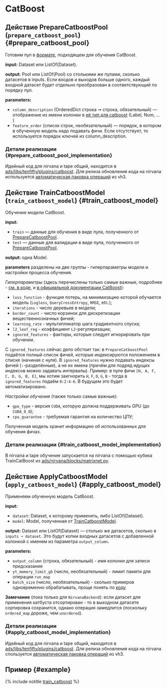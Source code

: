 # CatBoost

## Действие PrepareCatboostPool (`prepare_catboost_pool`)    {#prepare_catboost_pool}

Готовим пул в [формате](https://docs.yandex-team.ru/catboost/concepts/input-data_values-file#native-catboost-in-yt), подходящем для обучения CatBoost.

**input:** Dataset или ListOf(Dataset).

**output:** Pool или ListOf(Pool) со столькими же пулами, сколько датасетов в inputs. Если входов и выходов больше одного, каждый входной датасет будет отдельно преобразован в соответствующий по порядку пул.

**parameters:**

* `column_description` (OrderedDict строка ➞ строка, обязательный) — отображение из имени колонки в [её тип для catboost](https://docs.yandex-team.ru/catboost/concepts/input-data_column-descfile#supported-column-types) (Label, Num, ... )
* `feature_order` (список строк, необязательный) — порядок, в котором в обученную модель надо подавать фичи. Если отсутствует, то используется порядок ключей из column_description.

### Детали реализации       {#prepare_catboost_pool_implementation}

Идейный код для nirvana и tape общий, находится в [ads/libs/tenfifty/plugins/catboost](https://a.yandex-team.ru/arc/trunk/arcadia/ads/libs/tenfifty/plugins/catboost). Для релиза обновления кода на nirvana используется [автоматическая паковка операций](https://docs.yandex-team.ru/vh3/usage/packing) из vh3.

## Действие TrainCatboostModel (`train_catboost_model`)    {#train_catboost_model}
Обучение модели CatBoost.

**input:**

* `train` — данные для обучения в виде пула, полученного от [PrepareCatboostPool](#prepare_catboost_pool).
* `test` — данные для валидации в виде пула, полученного от [PrepareCatboostPool](#prepare_catboost_pool).

**output:** одна Model.

**parameters** разделены на две группы - гиперпараметры модели и настройки процесса обучения.

*Гиперпараметры* (здесь перечислены только самые важные, подробнее - [см. в коде](https://a.yandex-team.ru/arc/trunk/arcadia/ads/libs/tenfifty/plugins/catboost/__init__.py?rev=r8817292#L243-326), и [в официальной документации CatBoost](https://docs.yandex-team.ru/catboost/references/training-parameters/)):

* `loss_function` - функция потерь, на минимизацию которой обучается модель (`Logloss`, `QueryCrossEntropy`, `RMSE`, etc.);
* `iterations` - число деревьев в модели;
* `border_count` - число корзинок для дискретизации вещественнозначных фичей;
* `learning_rate` - мультипликатор шага градиентного спуска;
* `l2_leaf_reg` - коэффициент `L2`-регуляризации;
* `ignored_features` - факторы, которые следует игнорировать при обучении.

С `ignored_features` сейчас дело обстоит так: в `PrepareCatboostPool` подаётся полный список фичей, которые индексируются положением в списке (начиная с нуля).
В `ignored_features` нужно подавать индексы фичей (`:`-разделённые), а не их имена (причём для подряд идущих индексов можно задавать интервалы).
Пример: в пуле фичи `[H, A, F, C, D, G, B, E]`, мы хотим заигнорить `H`, `F`, `D`, `G`, `B` - тогда в `ignored_features` подаём `0:2:4-6`.
В будущем это будет автоматизировано.

*Настройки обучения* (также только самые важные):

* `gpu_type` - версия `CUDA`, которую должна поддерживать GPU (до `CUDA_8_0`);
* `cpu_guarantee` - требуемая гарантия на количество ЦПУ;

Полученная модель хранит информацию об использованных для обучения фичах.

### Детали реализации       {#train_catboost_model_implementation}

В nirvana и tape обучение запускается на nirvana с помощью кубика TrainCatBoost из [ads/nirvana/blocks/matrixnet.py](https://a.yandex-team.ru/arc/trunk/arcadia/ads/nirvana/blocks/matrixnet.py).


## Действие ApplyCatboostModel (`apply_catboost_model`)     {#apply_catboost_model}

Применяем обученную модель CatBoost.

**input:**

* `dataset`: Dataset, к которому применять, либо ListOf(Dataset).
* `model`: Model, полученная от [TrainCatboostModel](#train_catboost_model).

**output:** Dataset или ListOf(Dataset) — столько же датасетов, сколько в `inputs ➞ dataset`. Это будут копии входных датасетов с добавленной колонкой с именем из параметра `output_column`.

**parameters:**

* `output_column` (строка, обязательный) - имя колонки для записи предсказания
* `yt_memory_limit_gb` (число, необязательный) - лимит памяти для операции `run_map`
* `batch_size` (число, необязательный) - сколько примеров одновременно обрабатывать, проще понять по [коду](https://a.yandex-team.ru/arc/trunk/arcadia/ads/libs/tenfifty/plugins/catboost/__init__.py?rev=r8817292#L502-530)

**Замечание** (пока только для `NirvanaBackend`): если датасет для применения катбуста отсортирован - то в выходном датасете сортировка сохранится, однако операция замедлится (поскольку `ordered_map` дороже, чем `unordered`).

### Детали реализации       {#apply_catboost_model_implementation}

Идейный код для nirvana и tape общий, находится в [ads/libs/tenfifty/plugins/catboost](https://a.yandex-team.ru/arc/trunk/arcadia/ads/libs/tenfifty/plugins/catboost). Для релиза обновления кода на nirvana спользуется [автоматическая паковка операций](https://docs.yandex-team.ru/vh3/usage/packing) из vh3.

## Пример       {#example}

{% include notitle [train_catboost](../_includes/demonstration/train_catboost.md) %}
